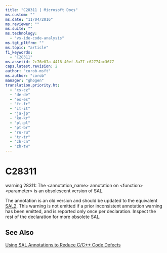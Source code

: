 ```yaml
---
title: "C28311 | Microsoft Docs"
ms.custom: ""
ms.date: "11/04/2016"
ms.reviewer: ""
ms.suite: ""
ms.technology: 
  - "vs-ide-code-analysis"
ms.tgt_pltfrm: ""
ms.topic: "article"
f1_keywords: 
  - "C28311"
ms.assetid: 2c76e07a-4418-40ef-8a77-c62774bc3677
caps.latest.revision: 2
author: "corob-msft"
ms.author: "corob"
manager: "ghogen"
translation.priority.ht: 
  - "cs-cz"
  - "de-de"
  - "es-es"
  - "fr-fr"
  - "it-it"
  - "ja-jp"
  - "ko-kr"
  - "pl-pl"
  - "pt-br"
  - "ru-ru"
  - "tr-tr"
  - "zh-cn"
  - "zh-tw"
---
```

# C28311
warning 28311: The <annotation_name> annotation on \<function> \<parameter> is an obsolescent version of SAL.  
  
 The annotation is an old version and should be updated to the equivalent [SAL2](../code-quality/using-sal-annotations-to-reduce-c-cpp-code-defects.md). This warning is not emitted if a prior inconsistent annotation warning has been emitted, and is reported only once per declaration. Inspect the rest of the declaration for more obsolete SAL.  
  
## See Also  
 [Using SAL Annotations to Reduce C/C++ Code Defects](../code-quality/using-sal-annotations-to-reduce-c-cpp-code-defects.md)